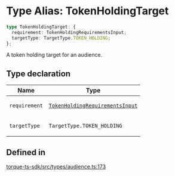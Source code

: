 # Type Alias: TokenHoldingTarget

```ts
type TokenHoldingTarget: {
  requirement: TokenHoldingRequirementsInput;
  targetType: TargetType.TOKEN_HOLDING;
};
```

A token holding target for an audience.

## Type declaration

<table>
<thead>
<tr>
<th>Name</th>
<th>Type</th>
</tr>
</thead>
<tbody>
<tr>
<td>

`requirement`

</td>
<td>

[`TokenHoldingRequirementsInput`](TokenHoldingRequirementsInput.md)

</td>
</tr>
<tr>
<td>

`targetType`

</td>
<td>

`TargetType.TOKEN_HOLDING`

</td>
</tr>
</tbody>
</table>

## Defined in

[torque-ts-sdk/src/types/audience.ts:173](https://github.com/torque-labs/torque-ts-sdk/blob/e34efdf278512e8a58bacdba966e9cd90b1db20a/src/types/audience.ts#L173)
